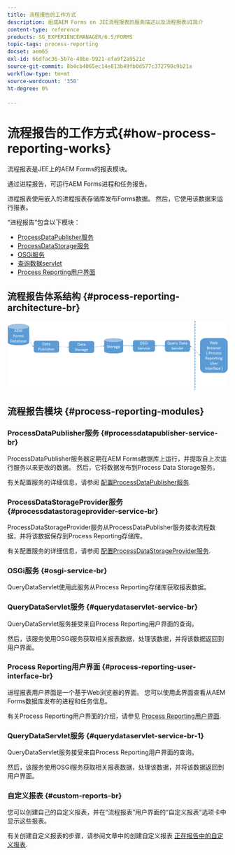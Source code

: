 ```yaml
---
title: 流程报告的工作方式
description: 组成AEM Forms on JEE流程报表的服务描述以及流程报表UI简介
content-type: reference
products: SG_EXPERIENCEMANAGER/6.5/FORMS
topic-tags: process-reporting
docset: aem65
exl-id: 66dfac36-5b7e-40be-9921-efa9f2a9521c
source-git-commit: 8b4cb4065ec14e813b49fb0d577c372790c9b21a
workflow-type: tm+mt
source-wordcount: '358'
ht-degree: 0%

---
```


# 流程报告的工作方式{#how-process-reporting-works}

流程报表是JEE上的AEM Forms的报表模块。

通过进程报告，可运行AEM Forms进程和任务报告。

进程报表使用嵌入的进程报表存储库发布Forms数据。 然后，它使用该数据来运行报表。

“进程报告”包含以下模块：

* [ProcessDataPublisher服务](#processdatapublisher-service-br-p)
* [ProcessDataStorage服务](#processdatastorageprovider-service-br-p)
* [OSGi服务](#osgi-service-br-p)
* [查询数据servlet](#querydataservlet-service-br-p)
* [Process Reporting用户界面](#process-reporting-user-interface-br-p)

## 流程报告体系结构 {#process-reporting-architecture-br}

![processreportingarchitecture](assets/processreportingarchitecture.png)

## 流程报告模块 {#process-reporting-modules}

### ProcessDataPublisher服务 {#processdatapublisher-service-br}

ProcessDataPublisher服务器定期在AEM Forms数据库上运行，并提取自上次运行服务以来更改的数据。 然后，它将数据发布到Process Data Storage服务。

有关配置服务的详细信息，请参阅 [配置ProcessDataPublisher服务](/help/forms/using/process-reporting/install-start-process-reporting.md#p-reportconfiguration-service-p).

### ProcessDataStorageProvider服务 {#processdatastorageprovider-service-br}

ProcessDataStorageProvider服务从ProcessDataPublisher服务接收流程数据，并将该数据保存到Process Reporting存储库。

有关配置服务的详细信息，请参阅 [配置ProcessDataStorageProvider服务](/help/forms/using/process-reporting/install-start-process-reporting.md#p-to-configure-the-process-reporting-repository-locations-p).

### OSGi服务 {#osgi-service-br}

QueryDataServlet使用此服务从Process Reporting存储库获取报表数据。

### QueryDataServlet服务 {#querydataservlet-service-br}

QueryDataServlet服务接受来自Process Reporting用户界面的查询。

然后，该服务使用OSGi服务获取相关报表数据，处理该数据，并将该数据返回到用户界面。

### Process Reporting用户界面 {#process-reporting-user-interface-br}

进程报表用户界面是一个基于Web浏览器的界面。 您可以使用此界面查看从AEM Forms数据库发布的进程和任务信息。

有关Process Reporting用户界面的介绍，请参见 [Process Reporting用户界面](/help/forms/using/process-reporting/introduction-process-reporting.md).

### QueryDataServlet服务 {#querydataservlet-service-br-1}

QueryDataServlet服务接受来自Process Reporting用户界面的查询。

然后，该服务使用OSGi服务获取相关报表数据，处理该数据，并将该数据返回到用户界面。

### 自定义报表 {#custom-reports-br}

您可以创建自己的自定义报表，并在“流程报表”用户界面的“自定义报表”选项卡中显示这些报表。

有关创建自定义报表的步骤，请参阅文章中的创建自定义报表 [正在报告中的自定义报表](/help/forms/using/process-reporting/process-reporting-custom-reports.md).
